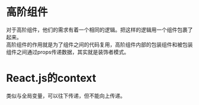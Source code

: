 # 高阶组件  
对于高阶组件，他们的需求有着一个相同的逻辑。把这样的逻辑用一个组件包裹了起来。  
高阶组件的作用就是为了组件之间的代码复用，高阶组件内部的包装组件和被包装组件之间通过props传递数据，其实就是装饰者模式。

# React.js的context
类似与全局变量，可以往下传递，但不能向上传递。
